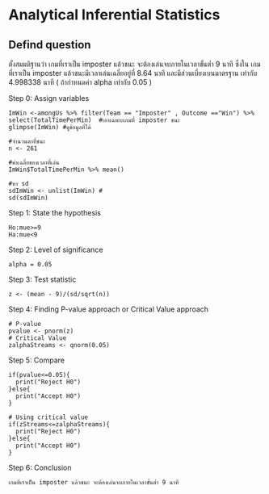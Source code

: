 

# Analytical Inferential Statistics
## Defind question
ตั้งสมมติฐานว่า เกมที่เราเป็น imposter แล้วชนะ จะต้องเล่นจบภายในเวลาขั้นต่ำ 9 นาที ซึ่งใน เกมที่เราเป็น imposter แล้วชนะมีเวลาเล่นเฉลี่ยอยู่ที่ 8.64 นาที และมีส่วนเบี่ยงเบนมาตรฐาน เท่ากับ 4.998338 นาที ( ถ้ากำหนดค่า alpha เท่ากับ 0.05 )

Step 0: Assign variables

```
ImWin <-amongUs %>% filter(Team == "Imposter" , Outcome =="Win") %>% select(TotalTimePerMin)  #เอาเฉพาะเกมที่ imposter ชนะ
glimpse(ImWin) #ดูข้อมูลที่ได้

#จำนวนตาที่ชนะ
n <- 261 

#ค่าเฉลี่ยของเวลาที่เล่น 
ImWin$TotalTimePerMin %>% mean() 

#หา sd 
sdImWin <- unlist(ImWin) #
sd(sdImWin)
```

Step 1: State the hypothesis

```
Ho:mue>=9
Ha:mue<9
```

Step 2: Level of significance

```
alpha = 0.05 
```

Step 3: Test statistic

```
z <- (mean - 9)/(sd/sqrt(n))
```

Step 4: Finding P-value approach or Critical Value approach

```
# P-value
pvalue <- pnorm(z)
# Critical Value 
zalphaStreams <- qnorm(0.05)
```

Step 5: Compare

```
if(pvalue<=0.05){
  print("Reject H0")
}else{
  print("Accept H0")
}

# Using critical value
if(zStreams<=zalphaStreams){
  print("Reject H0")
}else{
  print("Accept H0")
}
```

Step 6: Conclusion
```
เกมที่เราเป็น imposter แล้วชนะ จะต้องเล่นจบภายในเวลาขั้นต่ำ 9 นาที 
```

